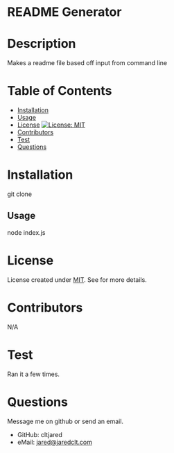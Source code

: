 # README Generator

  # Description
  Makes a readme file based off input from command line
  
  # Table of Contents
  * [Installation](#installation)
  * [Usage](#usage)
  * [License](#license) [![License: MIT](https://img.shields.io/badge/License-MIT-yellow.svg)](https://opensource.org/licenses/MIT)
  * [Contributors](#contributors)
  * [Test](#test)
  * [Questions](#questions)
  
  # Installation
  git clone <ssh-link>

  ## Usage
  node index.js

  # License
  License created under [MIT](https://choosealicense.com/licenses/mit). See for more details.
  
  # Contributors
  N/A
  
  # Test
  Ran it a few times.
  
  # Questions
  Message me on github or send an email.
  * GitHub: cltjared
  * eMail: jared@jaredclt.com

